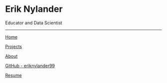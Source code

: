 # Erik Nylander  

Educator and Data Scientist  

***

[Home]()

[Projects](https://github.com/eriknylander99/nylander/projects.md)

[About](https://github.com/eriknylander99/nylander/about.md)

[GitHub - eriknylander99](https://github.com/eriknylander99)

[Resume]()

